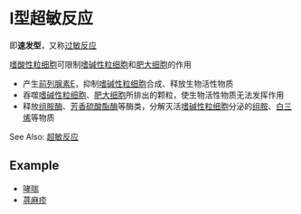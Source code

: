 # I型超敏反应

即**速发型**，又称[过敏反应](过敏反应.md)

[嗜酸性粒细胞](嗜酸性粒细胞.md)可限制[嗜碱性粒细胞](嗜碱性粒细胞.md)和[肥大细胞](肥大细胞.md)的作用
- 产生[前列腺素E](前列腺素E.md)，抑制[嗜碱性粒细胞](嗜碱性粒细胞.md)合成、释放生物活性物质
- 吞噬[嗜碱性粒细胞](嗜碱性粒细胞.md)、[肥大细胞](肥大细胞.md)所排出的颗粒，使生物活性物质无法发挥作用
- 释放[组胺酶](组胺酶.md)、[芳香硫酸酯酶](芳香硫酸酯酶.md)等酶类，分解灭活[嗜碱性粒细胞](嗜碱性粒细胞.md)分泌的[组胺](组胺.md)、[白三烯](白三烯.md)等物质

See Also: [超敏反应](超敏反应.md)

## Example

- [哮喘](哮喘.md)
- [荨麻疹](荨麻疹.md)
